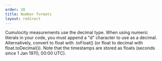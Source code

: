 ```yaml
---
order: 20
title: Number formats
layout: redirect
---
```


Cumulocity measurements use the decimal type. When using numeric literals in your code, you must append a "d" character to use as a decimal. Alternatively, convert to float with .toFloat() (or float to decimal with float.toDecimal()). Note that the timestamps are stored as floats (seconds since 1 Jan 1970, 00:00 UTC).